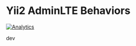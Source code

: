 # Yii2 AdminLTE Behaviors
[![Analytics](https://ga-beacon.appspot.com/UA-65295275-1/yii2-adminlte-behaviors)](https://github.com/igrigorik/ga-beacon)

dev
